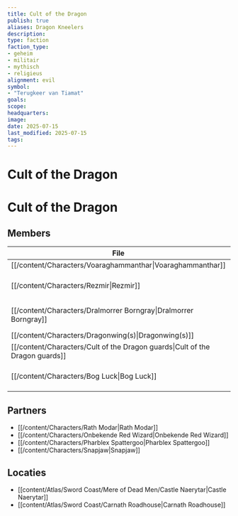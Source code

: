 ```yaml
---
title: Cult of the Dragon
publish: true
aliases: Dragon Kneelers
description: 
type: faction
faction_type: 	
- geheim
- militair
- mythisch
- religieus
alignment: evil
symbol:
- "Terugkeer van Tiamat"
goals:
scope:
headquarters:
image: 
date: 2025-07-15
last_modified: 2025-07-15
tags: 
---
```

# Cult of the Dragon

# Cult of the Dragon

## Members
| File                                                                           | description                  | deceased |
| ------------------------------------------------------------------------------ | ---------------------------- | -------- |
| [[/content/Characters/Voaraghammanthar\|Voaraghammanthar]]                   | \-                           | \-       |
| [[/content/Characters/Rezmir\|Rezmir]]                                       | Cult of the Dragon leader    | \-       |
| [[/content/Characters/Dralmorrer Borngray\|Dralmorrer Borngray]]             | Caretaker of Castle Naerytar | \-       |
| [[/content/Characters/Dragonwing(s)\|Dragonwing(s)]]                         | \-                           | \-       |
| [[/content/Characters/Cult of the Dragon guards\|Cult of the Dragon guards]] | \-                           | \-       |
| [[/content/Characters/Bog Luck\|Bog Luck]]                                   | Owner of Carnath Roadhouse   | \-       |


## Partners
- [[/content/Characters/Rath Modar|Rath Modar]]
- [[/content/Characters/Onbekende Red Wizard|Onbekende Red Wizard]]
- [[/content/Characters/Pharblex Spattergoo|Pharblex Spattergoo]]
- [[/content/Characters/Snapjaw|Snapjaw]]

## Locaties
- [[content/Atlas/Sword Coast/Mere of Dead Men/Castle Naerytar|Castle Naerytar]]
- [[content/Atlas/Sword Coast/Carnath Roadhouse|Carnath Roadhouse]]
